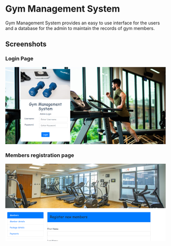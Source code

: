 # Gym Management System

Gym Management System provides an easy to use interface for the users and a database for the admin to maintain the records of gym members.

## Screenshots

### Login Page

![login page](/pic/login.png)

### Members registration page

![Members registration page](/pic/member.png)
